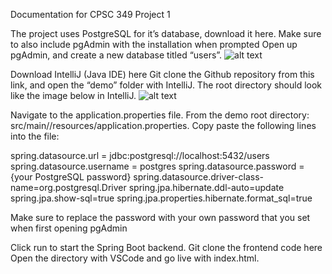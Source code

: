 Documentation for CPSC 349 Project 1


The project uses PostgreSQL for it’s database, download it here. Make sure to also include pgAdmin with the installation when prompted
Open up pgAdmin, and create a new database titled “users”. 
![alt text](https://lh3.googleusercontent.com/keep-bbsk/AG3SVnCTOpxmk9JbtcPTrCNbuQM_zaV9K6N-FZufsJtKoQxGmKmBObyC36un5Qb2ko5UTfFyJSzCuZr8xTf-pjLtHzR1hZceermwZ88h-0WXgbhaRb6X=s512)



Download IntelliJ (Java IDE) here
Git clone the Github repository from this link, and open the “demo” folder with IntelliJ. The root directory should look like the image below in IntelliJ.
![alt text](https://lh3.googleusercontent.com/keep-bbsk/AG3SVnDuFSl4ekWjI4tFTbXGkewU0lrQ79dznZO4s3qA7sCF_R_05SExdyJPuV0JN2dhE7sRXFw7_Rf5-lpc-dpN2z3kyWfXfgva1Ga9Va__Q47AWVUT=s512)

Navigate to the application.properties file. From the demo root directory: src/main//resources/application.properties. Copy paste the following lines into the file:

spring.datasource.url = jdbc:postgresql://localhost:5432/users
spring.datasource.username = postgres
spring.datasource.password = {your PostgreSQL password}
spring.datasource.driver-class-name=org.postgresql.Driver
spring.jpa.hibernate.ddl-auto=update
spring.jpa.show-sql=true
spring.jpa.properties.hibernate.format_sql=true

Make sure to replace the password with your own password that you set when first opening pgAdmin

Click run to start the Spring Boot backend.
Git clone the frontend code here
Open the directory with VSCode and go live with index.html. 


